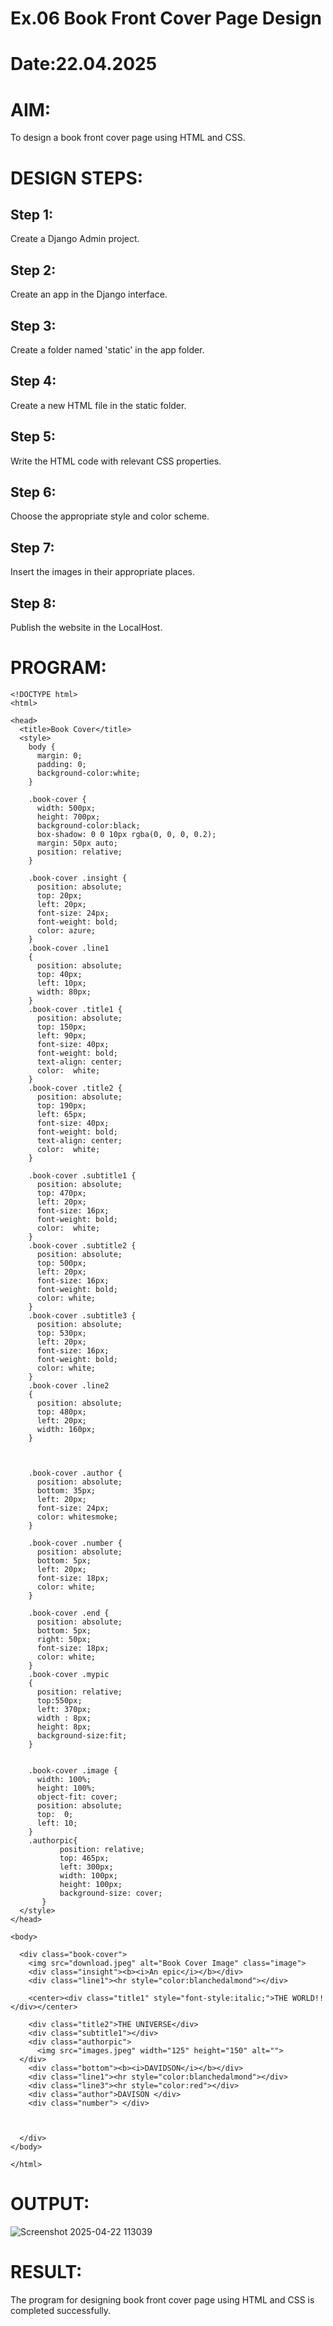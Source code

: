 # Ex.06 Book Front Cover Page Design
# Date:22.04.2025
# AIM:
To design a book front cover page using HTML and CSS.

# DESIGN STEPS:
## Step 1:
Create a Django Admin project.

## Step 2:
Create an app in the Django interface.

## Step 3:
Create a folder named 'static' in the app folder.

## Step 4:
Create a new HTML file in the static folder.

## Step 5:
Write the HTML code with relevant CSS properties.

## Step 6:
Choose the appropriate style and color scheme.

## Step 7:
Insert the images in their appropriate places.

## Step 8:
Publish the website in the LocalHost.

# PROGRAM:
```
<!DOCTYPE html>
<html>

<head>
  <title>Book Cover</title>
  <style>
    body {
      margin: 0;
      padding: 0;
      background-color:white;
    }

    .book-cover {
      width: 500px;
      height: 700px;
      background-color:black;
      box-shadow: 0 0 10px rgba(0, 0, 0, 0.2);
      margin: 50px auto;
      position: relative;
    }
    
    .book-cover .insight {
      position: absolute;
      top: 20px;
      left: 20px;
      font-size: 24px;
      font-weight: bold;
      color: azure;
    }
    .book-cover .line1
    {
      position: absolute;
      top: 40px;
      left: 10px;
      width: 80px;
    }
    .book-cover .title1 {
      position: absolute;
      top: 150px;
      left: 90px;
      font-size: 40px;
      font-weight: bold;
      text-align: center;
      color:  white;
    }
    .book-cover .title2 {
      position: absolute;
      top: 190px;
      left: 65px;
      font-size: 40px;
      font-weight: bold;
      text-align: center;
      color:  white;
    }

    .book-cover .subtitle1 {
      position: absolute;
      top: 470px;
      left: 20px;
      font-size: 16px;
      font-weight: bold;
      color:  white;
    }
    .book-cover .subtitle2 {
      position: absolute;
      top: 500px;
      left: 20px;
      font-size: 16px;
      font-weight: bold;
      color: white;
    }
    .book-cover .subtitle3 {
      position: absolute;
      top: 530px;
      left: 20px;
      font-size: 16px;
      font-weight: bold;
      color: white;
    }
    .book-cover .line2
    {
      position: absolute;
      top: 480px;
      left: 20px;
      width: 160px;
    }
    


    .book-cover .author {
      position: absolute;
      bottom: 35px;
      left: 20px;
      font-size: 24px;
      color: whitesmoke;
    }

    .book-cover .number {
      position: absolute;
      bottom: 5px;
      left: 20px;
      font-size: 18px;
      color: white;
    }

    .book-cover .end {
      position: absolute;
      bottom: 5px;
      right: 50px;
      font-size: 18px;
      color: white;
    }
    .book-cover .mypic
    {
      position: relative;
      top:550px;
      left: 370px;
      width : 8px;
      height: 8px;
      background-size:fit;
    }


    .book-cover .image {
      width: 100%;
      height: 100%;
      object-fit: cover;
      position: absolute;
      top:  0;
      left: 10;
    }
    .authorpic{
           position: relative;
           top: 465px;
           left: 300px;
           width: 100px;
           height: 100px;
           background-size: cover;
       }
  </style>
</head>

<body>
 
  <div class="book-cover">
    <img src="download.jpeg" alt="Book Cover Image" class="image">
    <div class="insight"><b><i>An epic</i></b></div>
    <div class="line1"><hr style="color:blanchedalmond"></div>
    
    <center><div class="title1" style="font-style:italic;">THE WORLD!!</div></center>

    <div class="title2">THE UNIVERSE</div>
    <div class="subtitle1"></div>
    <div class="authorpic">
      <img src="images.jpeg" width="125" height="150" alt="">
  </div>
    <div class="bottom"><b><i>DAVIDSON</i></b></div>
    <div class="line1"><hr style="color:blanchedalmond"></div>
    <div class="line3"><hr style="color:red"></div>
    <div class="author">DAVISON </div>
    <div class="number"> </div>

    

  </div>
</body>

</html>

```
# OUTPUT:
![Screenshot 2025-04-22 113039](https://github.com/user-attachments/assets/940a6a8c-041b-4a73-94b5-b3f9e659fad1)

# RESULT:
The program for designing book front cover page using HTML and CSS is completed successfully.
